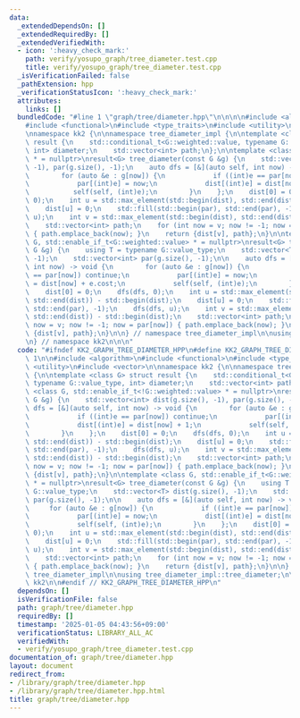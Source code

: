 ```yaml
---
data:
  _extendedDependsOn: []
  _extendedRequiredBy: []
  _extendedVerifiedWith:
  - icon: ':heavy_check_mark:'
    path: verify/yosupo_graph/tree_diameter.test.cpp
    title: verify/yosupo_graph/tree_diameter.test.cpp
  _isVerificationFailed: false
  _pathExtension: hpp
  _verificationStatusIcon: ':heavy_check_mark:'
  attributes:
    links: []
  bundledCode: "#line 1 \"graph/tree/diameter.hpp\"\n\n\n\n#include <algorithm>\n\
    #include <functional>\n#include <type_traits>\n#include <utility>\n#include <vector>\n\
    \nnamespace kk2 {\n\nnamespace tree_diameter_impl {\n\ntemplate <class G> struct\
    \ result {\n    std::conditional_t<G::weighted::value, typename G::value_type,\
    \ int> diameter;\n    std::vector<int> path;\n};\n\ntemplate <class G, std::enable_if_t<!G::weighted::value>\
    \ * = nullptr>\nresult<G> tree_diameter(const G &g) {\n    std::vector<int> dist(g.size(),\
    \ -1), par(g.size(), -1);\n    auto dfs = [&](auto self, int now) -> void {\n\
    \        for (auto &e : g[now]) {\n            if ((int)e == par[now]) continue;\n\
    \            par[(int)e] = now;\n            dist[(int)e] = dist[now] + 1;\n \
    \           self(self, (int)e);\n        }\n    };\n    dist[0] = 0;\n    dfs(dfs,\
    \ 0);\n    int u = std::max_element(std::begin(dist), std::end(dist)) - std::begin(dist);\n\
    \    dist[u] = 0;\n    std::fill(std::begin(par), std::end(par), -1);\n    dfs(dfs,\
    \ u);\n    int v = std::max_element(std::begin(dist), std::end(dist)) - std::begin(dist);\n\
    \    std::vector<int> path;\n    for (int now = v; now != -1; now = par[now])\
    \ { path.emplace_back(now); }\n    return {dist[v], path};\n}\n\ntemplate <class\
    \ G, std::enable_if_t<G::weighted::value> * = nullptr>\nresult<G> tree_diameter(const\
    \ G &g) {\n    using T = typename G::value_type;\n    std::vector<T> dist(g.size(),\
    \ -1);\n    std::vector<int> par(g.size(), -1);\n\n    auto dfs = [&](auto self,\
    \ int now) -> void {\n        for (auto &e : g[now]) {\n            if ((int)e\
    \ == par[now]) continue;\n            par[(int)e] = now;\n            dist[(int)e]\
    \ = dist[now] + e.cost;\n            self(self, (int)e);\n        }\n    };\n\
    \    dist[0] = 0;\n    dfs(dfs, 0);\n    int u = std::max_element(std::begin(dist),\
    \ std::end(dist)) - std::begin(dist);\n    dist[u] = 0;\n    std::fill(std::begin(par),\
    \ std::end(par), -1);\n    dfs(dfs, u);\n    int v = std::max_element(std::begin(dist),\
    \ std::end(dist)) - std::begin(dist);\n    std::vector<int> path;\n    for (int\
    \ now = v; now != -1; now = par[now]) { path.emplace_back(now); }\n    return\
    \ {dist[v], path};\n}\n\n} // namespace tree_diameter_impl\n\nusing tree_diameter_impl::tree_diameter;\n\
    \n} // namespace kk2\n\n\n"
  code: "#ifndef KK2_GRAPH_TREE_DIAMETER_HPP\n#define KK2_GRAPH_TREE_DIAMETER_HPP\
    \ 1\n\n#include <algorithm>\n#include <functional>\n#include <type_traits>\n#include\
    \ <utility>\n#include <vector>\n\nnamespace kk2 {\n\nnamespace tree_diameter_impl\
    \ {\n\ntemplate <class G> struct result {\n    std::conditional_t<G::weighted::value,\
    \ typename G::value_type, int> diameter;\n    std::vector<int> path;\n};\n\ntemplate\
    \ <class G, std::enable_if_t<!G::weighted::value> * = nullptr>\nresult<G> tree_diameter(const\
    \ G &g) {\n    std::vector<int> dist(g.size(), -1), par(g.size(), -1);\n    auto\
    \ dfs = [&](auto self, int now) -> void {\n        for (auto &e : g[now]) {\n\
    \            if ((int)e == par[now]) continue;\n            par[(int)e] = now;\n\
    \            dist[(int)e] = dist[now] + 1;\n            self(self, (int)e);\n\
    \        }\n    };\n    dist[0] = 0;\n    dfs(dfs, 0);\n    int u = std::max_element(std::begin(dist),\
    \ std::end(dist)) - std::begin(dist);\n    dist[u] = 0;\n    std::fill(std::begin(par),\
    \ std::end(par), -1);\n    dfs(dfs, u);\n    int v = std::max_element(std::begin(dist),\
    \ std::end(dist)) - std::begin(dist);\n    std::vector<int> path;\n    for (int\
    \ now = v; now != -1; now = par[now]) { path.emplace_back(now); }\n    return\
    \ {dist[v], path};\n}\n\ntemplate <class G, std::enable_if_t<G::weighted::value>\
    \ * = nullptr>\nresult<G> tree_diameter(const G &g) {\n    using T = typename\
    \ G::value_type;\n    std::vector<T> dist(g.size(), -1);\n    std::vector<int>\
    \ par(g.size(), -1);\n\n    auto dfs = [&](auto self, int now) -> void {\n   \
    \     for (auto &e : g[now]) {\n            if ((int)e == par[now]) continue;\n\
    \            par[(int)e] = now;\n            dist[(int)e] = dist[now] + e.cost;\n\
    \            self(self, (int)e);\n        }\n    };\n    dist[0] = 0;\n    dfs(dfs,\
    \ 0);\n    int u = std::max_element(std::begin(dist), std::end(dist)) - std::begin(dist);\n\
    \    dist[u] = 0;\n    std::fill(std::begin(par), std::end(par), -1);\n    dfs(dfs,\
    \ u);\n    int v = std::max_element(std::begin(dist), std::end(dist)) - std::begin(dist);\n\
    \    std::vector<int> path;\n    for (int now = v; now != -1; now = par[now])\
    \ { path.emplace_back(now); }\n    return {dist[v], path};\n}\n\n} // namespace\
    \ tree_diameter_impl\n\nusing tree_diameter_impl::tree_diameter;\n\n} // namespace\
    \ kk2\n\n#endif // KK2_GRAPH_TREE_DIAMETER_HPP\n"
  dependsOn: []
  isVerificationFile: false
  path: graph/tree/diameter.hpp
  requiredBy: []
  timestamp: '2025-01-05 04:43:56+09:00'
  verificationStatus: LIBRARY_ALL_AC
  verifiedWith:
  - verify/yosupo_graph/tree_diameter.test.cpp
documentation_of: graph/tree/diameter.hpp
layout: document
redirect_from:
- /library/graph/tree/diameter.hpp
- /library/graph/tree/diameter.hpp.html
title: graph/tree/diameter.hpp
---
```

